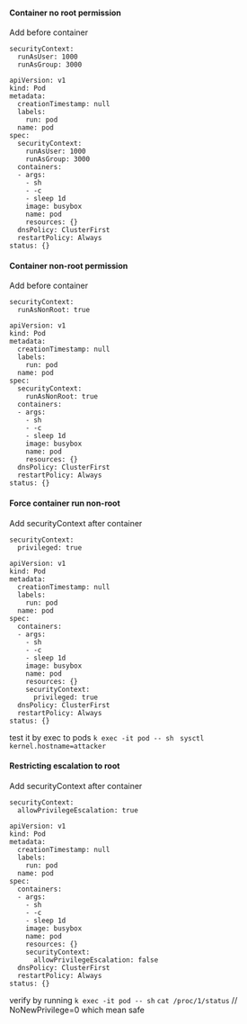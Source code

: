 #### Container no root permission

Add before container

```
securityContext:
  runAsUser: 1000
  runAsGroup: 3000
```

```
apiVersion: v1
kind: Pod
metadata:
  creationTimestamp: null
  labels:
    run: pod
  name: pod
spec:
  securityContext:
    runAsUser: 1000
    runAsGroup: 3000
  containers:
  - args:
    - sh
    - -c
    - sleep 1d
    image: busybox
    name: pod
    resources: {}
  dnsPolicy: ClusterFirst
  restartPolicy: Always
status: {}
```

#### Container non-root permission

Add before container

```
securityContext:
  runAsNonRoot: true
```

```
apiVersion: v1
kind: Pod
metadata:
  creationTimestamp: null
  labels:
    run: pod
  name: pod
spec:
  securityContext:
    runAsNonRoot: true
  containers:
  - args:
    - sh
    - -c
    - sleep 1d
    image: busybox
    name: pod
    resources: {}
  dnsPolicy: ClusterFirst
  restartPolicy: Always
status: {}
```

#### Force container run non-root

Add securityContext after container

```
securityContext:
  privileged: true
```

```
apiVersion: v1
kind: Pod
metadata:
  creationTimestamp: null
  labels:
    run: pod
  name: pod
spec:
  containers:
  - args:
    - sh
    - -c
    - sleep 1d
    image: busybox
    name: pod
    resources: {}
    securityContext:
      privileged: true
  dnsPolicy: ClusterFirst
  restartPolicy: Always
status: {}
```

test it by exec to pods
`k exec -it pod -- sh `
`sysctl kernel.hostname=attacker`

#### Restricting escalation to root

Add securityContext after container

```
securityContext:
  allowPrivilegeEscalation: true
```

```
apiVersion: v1
kind: Pod
metadata:
  creationTimestamp: null
  labels:
    run: pod
  name: pod
spec:
  containers:
  - args:
    - sh
    - -c
    - sleep 1d
    image: busybox
    name: pod
    resources: {}
    securityContext:
      allowPrivilegeEscalation: false
  dnsPolicy: ClusterFirst
  restartPolicy: Always
status: {}
```

verify by running
`k exec -it pod -- sh`
`cat /proc/1/status` // NoNewPrivilege=0 which mean safe
